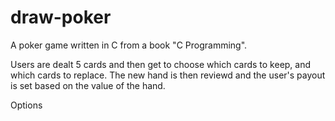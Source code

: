 # draw-poker

A poker game written in C from a book "C Programming". 

Users are dealt 5 cards and then get to choose which cards to keep, and which cards to replace.
The new hand is then reviewd and the user's payout is set based on the value of the hand.

Options

